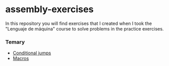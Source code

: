 # assembly-exercises
In this repository you will find exercises that I created when I took the "Lenguaje de máquina" course to solve problems in the practice exercises.

### Temary

* [Conditional jumps](https://github.com/GookamDguez/assembly-exercises/tree/master/Saltos_condicionales)
* [Macros](https://github.com/GookamDguez/assembly-exercises/tree/master/macros)

